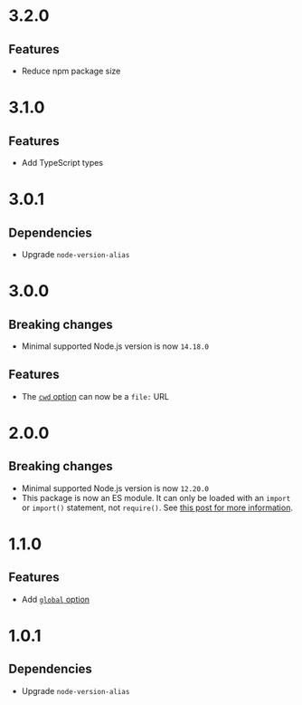 # 3.2.0

## Features

- Reduce npm package size

# 3.1.0

## Features

- Add TypeScript types

# 3.0.1

## Dependencies

- Upgrade `node-version-alias`

# 3.0.0

## Breaking changes

- Minimal supported Node.js version is now `14.18.0`

## Features

- The [`cwd` option](https://github.com/ehmicky/preferred-node-version#cwd) can
  now be a `file:` URL

# 2.0.0

## Breaking changes

- Minimal supported Node.js version is now `12.20.0`
- This package is now an ES module. It can only be loaded with an `import` or
  `import()` statement, not `require()`. See
  [this post for more information](https://gist.github.com/sindresorhus/a39789f98801d908bbc7ff3ecc99d99c).

# 1.1.0

## Features

- Add [`global` option](/README.md#global)

# 1.0.1

## Dependencies

- Upgrade `node-version-alias`
